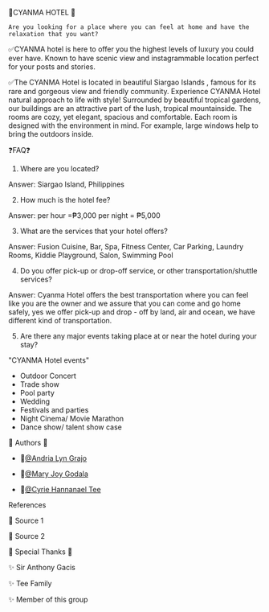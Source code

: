 💙CYANMA HOTEL 💙
    
    Are you looking for a place where you can feel at home and have the relaxation that you want?

✅CYANMA hotel is here to offer you the highest levels of luxury you could ever have. Known to have scenic view and instagrammable location perfect for your posts and stories.

✅The CYANMA Hotel  is located in beautiful Siargao Islands , famous for its rare and gorgeous view and friendly community. Experience CYANMA Hotel  natural approach to life with style! Surrounded by beautiful tropical gardens, our buildings are an attractive part of the lush, tropical mountainside. The rooms are cozy, yet elegant, spacious and comfortable. Each room is designed with the environment in mind. For example, large windows help to bring the outdoors inside.

❓FAQ❓

1. Where are you located?

Answer: Siargao Island, Philippines 

2. How much is the hotel fee?

Answer: per hour =₱3,000 per night = ₱5,000

3. What are the services that your hotel offers?

Answer: Fusion Cuisine, Bar, Spa, Fitness Center, Car Parking, Laundry Rooms, Kiddie Playground, Salon, Swimming Pool

4. Do you offer pick-up or drop-off service, or other transportation/shuttle services?

Answer: Cyanma Hotel offers the best transportation where you can feel like you are the owner and we assure that you can come and go home safely, yes we offer pick-up and drop - off  by land, air and ocean, we have different kind of transportation.

5. Are there any major events taking place at or near the hotel during your stay?
 
"CYANMA Hotel events"

* Outdoor Concert
* Trade show
* Pool party
* Wedding
* Festivals and parties
* Night Cinema/ Movie Marathon
* Dance show/ talent show case


📝 Authors 📝

- 👩[@Andria Lyn Grajo](https://www.github.com/AndriaGrajo09)

- 👩[@Mary Joy Godala](https://www.github.com/mMJ12042001)

- 👩[@Cyrie Hannanael Tee](https://www.github.com/mscyrie131)


 References

 📌 Source 1
  
 📌 Source 2


 💓 Special Thanks 💓

✨ Sir Anthony Gacis

✨ Tee Family

✨ Member of this group


